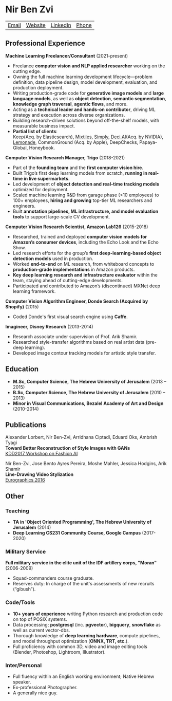 # Nir Ben Zvi

<table style="width: 100%; text-align: left; border-collapse: collapse; border: none;">
  <tr>
    <td style="border: none;"><a href="mailto:me@nirbenzvi.com">Email</a></td>
    <td style="border: none;"><a href="https://www.nirbenzvi.com">Website</a></td>
    <td style="border: none;"><a href="http://linkedin.com/in/nir-ben-zvi">LinkedIn</a></td>
    <td style="border: none;"><a href="tel:0545-864-729">Phone</a></td>
  </tr>
</table>

## Professional Experience

**Machine Learning Freelancer/Consultant** (2021-present)

* Freelance **computer vision and NLP applied researcher** working on the cutting edge.  
* Owning the full machine learning development lifecycle—problem definition, data pipeline design, model development, evaluation, and production deployment.  
* Writing production-grade code for **generative image models** and **large language models**, as well as **object detection**, **semantic segmentation**, **knowledge graph traversal**, **agentic flows**, and more.  
* Acting as a **technical leader and hands-on contributor**, driving ML strategy and execution across diverse organizations.  
* Building research-driven solutions beyond off-the-shelf models, with measurable business impact.  
* **Partial list of clients**:  
  Keep(Acq. by Elasticsearch), [Mixtiles](https://mixtiles.com/), [Simply](https://hellosimply.com/), [Deci.AI](https://www.deci.ai)(Acq. by NVIDIA), [Lemonade](https://www.lemonade.com/), CommonGround (Acq. by Apple), DeepChecks, Papaya-Global, Honeybook.

**Computer Vision Research Manager, Trigo** (2018-2021)

* Part of the **founding team** and the **first computer vision hire**.  
* Built Trigo’s first deep learning models from scratch, **running in real-time in live supermarkets**.  
* Led development of **object detection and real-time tracking models** optimized for deployment.  
* Scaled machine learning R\&D from garage phase (\<10 employees) to 100+ employees, **hiring and growing** top-tier ML researchers and engineers.  
* Built **annotation pipelines, ML infrastructure, and model evaluation tools** to support large-scale CV development.

**Computer Vision Research Scientist, Amazon Lab126** (2015-2018)

* Researched, trained and deployed **computer vision models for Amazon’s consumer devices**, including the Echo Look and the Echo Show.  
* Led research efforts for the group’s **first deep-learning-based object detection models** used in production.  
* Worked **end-to-end** on ML research, from whiteboard concepts to **production-grade implementations** in Amazon products.  
* **Key deep learning research and infrastructure evaluator** within the team, staying ahead of cutting-edge developments.  
* Participated and contributed to Amazon’s (discontinued) MXNet deep learning framework.

**Computer Vision Algorithm Engineer, Donde Search (Acquired by Shopify)** (2015)

* Coded Donde's first visual search engine using **Caffe**.

**Imagineer, Disney Research** (2013-2014)

* Research associate under supervision of Prof. Arik Shamir.  
* Researched style-transfer algorithms based on real artist data (pre-deep learning).  
* Developed image contour tracking models for artistic style transfer.

## Education

* **M.Sc, Computer Science, The Hebrew University of Jerusalem** (2013 – 2015\)  
* **B.Sc, Computer Science, The Hebrew University of Jerusalem** (2010 – 2013\)  
* **Minor in Visual Communications, Bezalel Academy of Art and Design** (2010-2014)

## Publications

Alexander Lorbert, Nir Ben-Zvi, Arridhana Ciptadi, Eduard Oks, Ambrish Tyagi<br>
**Toward Better Reconstruction of Style Images with GANs**<br>
[KDD2017 Workshop on Fashion AI](https://assets.amazon.science/09/e3/53830ba14c14a1a413d3a6660fea/toward-better-reconstruction-of-style-images-with-gans.pdf)

Nir Ben-Zvi, Jose Bento Ayres Pereira, Moshe Mahler, Jessica Hodgins, Arik Shamir<br>
**Line-Drawing Video Stylization**<br>
[Eurographics 2016](https://la.disneyresearch.com/publication/line-drawing-video-stylization/)

## Other

### Teaching

* **TA in 'Object Oriented Programming', The Hebrew University of Jerusalem** (2014)  
* **Deep Learning CS231 Community Course, Google Campus** (2017-2020)

### Military Service

**Full military service in the elite unit of the IDF artillery corps, "Moran"** (2006-2009)

* Squad-commanders course graduate.  
* Reserves duty: In charge of the unit's assessments of new recruits (“gibush”).

### Code/Tools

* **10+ years of experience** writing Python research and production code on top of POSIX systems.  
* Data processing; **postgresql** (inc. **pgvector**), **bigquery**, **snowflake** as well as current vector-dbs.  
* Thorough knowledge of **deep learning hardware**, compute pipelines, and model throughput optimization (**ONNX, TRT, etc.**).  
* Full proficiency with common 3D, video and image editing tools (Blender, Photoshop, Lightroom, Illustrator).

### Inter/Personal

* Full fluency within an English working environment; Native Hebrew speaker.  
* Ex-professional Photographer.  
* A generally nice guy.